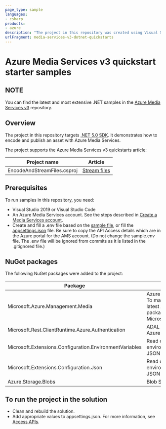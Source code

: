 ```yaml
---
page_type: sample
languages:
- csharp
products:
- azure
description: "The project in this repository was created using Visual Studio 2019. It targets .Net 5.0."
urlFragment: media-services-v3-dotnet-quickstarts
---
```


# Azure Media Services v3 quickstart starter samples

## NOTE

You can find the latest and most extensive .NET samples in the [Azure Media Services v3](https://github.com/Azure-Samples/media-services-v3-dotnet) repository.

## Overview

The project in this repository targets [.NET 5.0 SDK](https://dotnet.microsoft.com/download). It demonstrates how to encode and publish an asset with Azure Media Services.

The project supports the Azure Media Services v3 quickstarts article:

|Project name|Article|
|---|---|
|EncodeAndStreamFiles.csproj|[Stream files](https://docs.microsoft.com/azure/media-services/latest/stream-files-dotnet-quickstart)|

## Prerequisites

To run samples in this repository, you need:

* Visual Studio 2019 or Visual Studio Code
* An Azure Media Services account. See the steps described in [Create a Media Services account](https://docs.microsoft.com/azure/media-services/latest/create-account-cli-quickstart).
* Create and fill a .env file based on the [sample file](AMSV3Quickstarts/sample.env), or fill the [appsettings.json](AMSV3Quickstarts/EncodeAndStreamFiles/appsettings.json) file. Be sure to copy the API Access details which are in the Azure portal for the AMS account. (Do not change the sample.env file. The .env file will be ignored from commits as it is listed in the .gitignored file.) 

## NuGet packages

The following NuGet packages were added to the project:

|Package|Description|
|---|---|
|Microsoft.Azure.Management.Media|Azure Media Services SDK. <br/>To make sure you are using the latest Azure Media Services package, check [Microsoft.Azure.Management.Media](https://www.nuget.org/packages/Microsoft.Azure.Management.Media).|
|Microsoft.Rest.ClientRuntime.Azure.Authentication|ADAL authentication library for Azure SDK for NET|
|Microsoft.Extensions.Configuration.EnvironmentVariables|Read configuration values from environment variables and local JSON files|
|Microsoft.Extensions.Configuration.Json|Read configuration values from environment variables and local JSON files
|Azure.Storage.Blobs|Blob Storage SDK|

## To run the project in the solution

* Clean and rebuild the solution.
* Add appropriate values to appsettings.json. For more information, see [Access APIs](https://docs.microsoft.com/azure/media-services/latest/access-api-howto).
